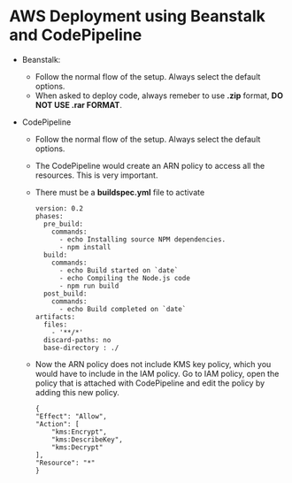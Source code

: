 
# AWS Deployment using Beanstalk and CodePipeline


- Beanstalk:
  - Follow the normal flow of the setup. Always select the default options.
  - When asked to deploy code, always remeber to use **.zip** format, **DO NOT USE .rar FORMAT**.

- CodePipeline
  - Follow the normal flow of the setup. Always select the default options.
  - The CodePipeline would create an ARN policy to access all the resources. This is very important.
  - There must be a **buildspec.yml** file to activate 

    ```
    version: 0.2
    phases:
      pre_build:
        commands:
          - echo Installing source NPM dependencies.
          - npm install
      build:
        commands:
          - echo Build started on `date`
          - echo Compiling the Node.js code
          - npm run build
      post_build:
        commands:
          - echo Build completed on `date`
    artifacts:
      files:
        - '**/*'
      discard-paths: no
      base-directory : ./
    ```
  - Now the ARN policy does not include KMS key policy, which you would have to include in the IAM policy. Go to IAM policy, open the policy that is attached with CodePipeline and edit the policy by adding this new policy.
    ```
    {
    "Effect": "Allow",
    "Action": [
        "kms:Encrypt",
        "kms:DescribeKey",
        "kms:Decrypt"
    ],
    "Resource": "*"
    }
    ```
